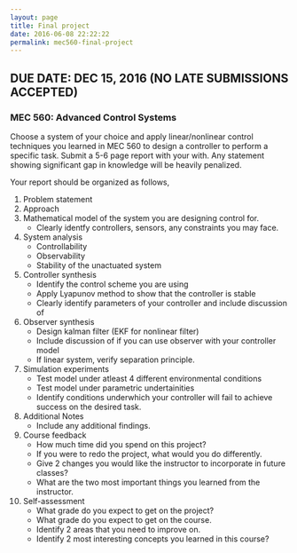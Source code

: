 ```yaml
---
layout: page
title: Final project 
date: 2016-06-08 22:22:22
permalink: mec560-final-project
---
```


## DUE DATE: DEC 15, 2016 (NO LATE SUBMISSIONS ACCEPTED)

### MEC 560: Advanced Control Systems

Choose a system of your choice and apply linear/nonlinear control techniques you learned in MEC 560 to design a controller to perform a specific task. Submit a 5-6 page report with your with. Any statement showing significant gap in knowledge will be heavily penalized.

Your report should be organized as follows, 

1. Problem statement
2. Approach
3. Mathematical model of the system you are designing control for. 
    - Clearly identfy controllers, sensors, any constraints you may face. 
4. System analysis
    - Controllability
    - Observability
    - Stability of the unactuated system
5. Controller synthesis
    - Identify the control scheme you are using
    - Apply Lyapunov method to show that the controller is stable
    - Clearly identify parameters of your controller and include discussion of 
6. Observer synthesis
    - Design kalman filter (EKF for nonlinear filter) 
    - Include discussion of if you can use observer with your controller model
    - If linear system, verify separation principle. 
7. Simulation experiments 
    - Test model under atleast 4 different environmental conditions
    - Test model under parametric undertainities 
    - Identify conditions underwhich your controller will fail to achieve success on the desired task. 
8. Additional Notes
    - Include any additional findings.
9. Course feedback
    - How much time did you spend on this project? 
    - If you were to redo the project, what would you do differently.
    - Give 2 changes you would like the instructor to incorporate in future classes? 
    - What are the two most important things you learned from the instructor. 
10. Self-assessment
    - What grade do you expect to get on the project? 
    - What grade do you expect to get on the course. 
    - Identify 2 areas that you need to improve on. 
    - Identify 2 most interesting concepts you learned in this course? 



```matlab

```
